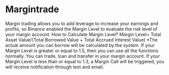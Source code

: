 # Margintrade
Margin trading allows you to add leverage to increase your earnings and profits, so Binance enabled the Margin Level to evaluate the risk level of your margin account.   How to Calculate Margin Level?  Margin Level= Total Asset Value/(Total Borrowed Value + Total Accrued Interest Value)  *The actual amount you can borrow will be calculated by the system.   If your Margin Level is greater or equal to 1.5, then you can use all the functions normally. You can trade, loan and transfer in your margin account.   If your Margin Level is less than or equal to 1.3, a Margin Call will be triggered, you will receive notification through text and email. 
